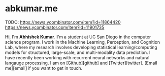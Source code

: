 abkumar.me
======================

TODO:
https://news.ycombinator.com/item?id=11864420
https://news.ycombinator.com/item?id=11901735

Hi, I'm **Abhishek Kumar**. I'm a student at UC San Diego in the computer science program. I work in the Machine Learning, Perception, and Cognition Lab, where my research involves developing statistical learning/computing models for structured, large-scale, and multi-modality data prediction. I have recently been working with recurrent neural networks and natural langauge processing. I am on [Github][github] and [Twitter][twitter]. [Email me][email] if you want to get in touch.